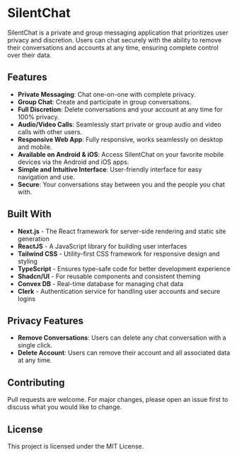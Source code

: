 # SilentChat

SilentChat is a private and group messaging application that prioritizes user privacy and discretion. Users can chat securely with the ability to remove their conversations and accounts at any time, ensuring complete control over their data.

## Features

- **Private Messaging**: Chat one-on-one with complete privacy.
- **Group Chat**: Create and participate in group conversations.
- **Full Discretion**: Delete conversations and your account at any time for 100% privacy.
- **Audio/Video Calls**: Seamlessly start private or group audio and video calls with other users.
- **Responsive Web App**: Fully responsive, works seamlessly on desktop and mobile.
- **Available on Android & iOS**: Access SilentChat on your favorite mobile devices via the Android and iOS apps.
- **Simple and Intuitive Interface**: User-friendly interface for easy navigation and use.
- **Secure**: Your conversations stay between you and the people you chat with.

## Built With
- **Next.js** - The React framework for server-side rendering and static site generation
- **ReactJS** - A JavaScript library for building user interfaces
- **Tailwind CSS** - Utility-first CSS framework for responsive design and styling
- **TypeScript** - Ensures type-safe code for better development experience
- **Shadcn/UI** - For reusable components and consistent theming
- **Convex DB** - Real-time database for managing chat data
- **Clerk** - Authentication service for handling user accounts and secure logins

## Privacy Features
- **Remove Conversations**: Users can delete any chat conversation with a single click.
- **Delete Account**: Users can remove their account and all associated data at any time.

## Contributing
Pull requests are welcome. For major changes, please open an issue first to discuss what you would like to change.

## License
This project is licensed under the MIT License.